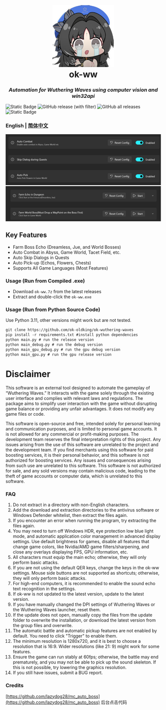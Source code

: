 <div align="center">
  <h1 align="center">
    <img src="icon.png" width="200"/>
    <br/>
      ok-ww
  </h1> 
<h3><i>Automation for Wuthering Waves using computer vision and win32api</i></h3>
</div>

![Static Badge](https://img.shields.io/badge/platfrom-Windows-blue?color=blue)
![GitHub release (with filter)](https://img.shields.io/github/v/release/ok-oldking/ok-wuthering-waves)
![GitHub all releases](https://img.shields.io/github/downloads/ok-oldking/ok-wuthering-waves/total)
![Static Badge](https://img.shields.io/badge/QQ%E7%BE%A4-970523295-purple)

### English | [简体中文](README_cn.md)

![img.png](readme/img.png)
![img_1.png](readme/img_1.png)

## Key Features

* Farm Boss Echo (Dreamless, Jue, and World Bosses)
* Auto Combat in Abyss, Game World, Tacet Field, etc.
* Auto Skip Dialogs in Quests
* Auto Pick-up (Echos, Flowers, Chests)
* Supports All Game Languages (Most Features)

### Usage (Run from Compiled .exe)

* Download `ok-ww.7z` from the latest releases
* Extract and double-click the `ok-ww.exe`

### Usage (Run from Python Source Code)

Use Python 3.11, other versions might work but are not tested.

```
git clone https://github.com/ok-oldking/ok-wuthering-waves
pip install -r requirements.txt #install python dependencies
python main.py # run the release version
python main_debug.py # run the debug version
python main_gpu_debug.py # run the gpu debug version
python main_gpu.py # run the gpu release version
```

# Disclaimer

This software is an external tool designed to automate the gameplay of “Wuthering Waves.” It interacts with the game
solely through the existing user interface and complies with relevant laws and regulations. The package aims to simplify
user interaction with the game without disrupting game balance or providing any unfair advantages. It does not modify
any game files or code.

This software is open-source and free, intended solely for personal learning and communication purposes, and is limited
to personal game accounts. It is not allowed for any commercial or profit-making purposes. The development team reserves
the final interpretation rights of this project. Any issues arising from the use of this software are unrelated to the
project and the development team. If you find merchants using this software for paid boosting services, it is their
personal behavior, and this software is not authorized for boosting services. Any issues and consequences arising from
such use are unrelated to this software. This software is not authorized for sale, and any sold versions may contain
malicious code, leading to the theft of game accounts or computer data, which is unrelated to this software.

### FAQ

1. Do not extract in a directory with non-English characters.
2. Add the download and extraction directories to the antivirus software or Windows Defender whitelist, then extract the
   files again.
3. If you encounter an error when running the program, try extracting the files again.
4. You may need to turn off Windows HDR, eye protection low blue light mode, and automatic application color management
   in advanced display settings. Use default brightness for games, disable all features that change game colors, like
   Nvidia/AMD game filters/sharpening, and close any overlays displaying FPS, GPU information, etc.
5. All characters must equip the main echo; otherwise, they will only perform basic attacks.
6. If you are not using the default QER keys, change the keys in the ok-ww settings. Mouse side buttons are not
   supported as shortcuts; otherwise, they will only perform basic attacks.
7. For high-end computers, it is recommended to enable the sound echo text recognition in the settings.
8. If ok-ww is not updated to the latest version, update to the latest version.
9. If you have manually changed the DPI settings of Wuthering Waves or the Wuthering Waves launcher, reset them.
10. If the update does not open, manually copy the files from the update folder to overwrite the installation, or
    download the latest version from the group files and overwrite.
11. The automatic battle and automatic pickup features are not enabled by default. You need to click "Trigger" to enable
    them.
12. The minimum resolution is 1280x720, and it is best to choose a resolution that is 16:9. Wider resolutions (like 21:
    9) might work for some features.
13. Ensure the game can run stably at 60fps; otherwise, the battle may end prematurely, and you may not be able to pick
    up the sound skeleton. If this is not possible, try lowering the graphics resolution.
14. If you still have issues, submit a BUG report.

### Credits

[https://github.com/lazydog28/mc_auto_boss](https://github.com/lazydog28/mc_auto_boss) 后台点击代码
  
